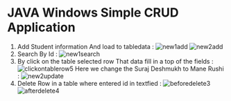 #  JAVA Windows Simple CRUD Application
1) Add Student information And load to tabledata :
![new1add](https://user-images.githubusercontent.com/68272031/155835572-b9a79fc1-3ac5-41cd-ba31-7f2521e8b788.PNG)
![new2add](https://user-images.githubusercontent.com/68272031/155835575-15ff2813-7bb1-444f-8f43-664df085c196.PNG)
2) Search By Id :
![new1search](https://user-images.githubusercontent.com/68272031/155835542-45618eda-ec4c-45fc-8c56-21006ad85ac7.PNG)
3) By click on the table selected row That data fill in a top of the fields :
![clickontablerow5](https://user-images.githubusercontent.com/68272031/155835037-2c071327-945a-43bc-925f-7f019dd50982.PNG)
 Here we change the Suraj Deshmukh to Mane Rushi :
![new2update](https://user-images.githubusercontent.com/68272031/155835517-7f67bb90-1b8c-4a17-9ac1-f038d04b98d4.PNG)
4) Delete Row in a table where entered id in textfied :
![beforedelete3](https://user-images.githubusercontent.com/68272031/155834890-3c8d68cb-3872-45a5-89c2-955df7fd76dd.PNG)
![afterdelete4](https://user-images.githubusercontent.com/68272031/155834895-1b7c728f-fa77-433b-ad92-09d06ce2027b.PNG)
